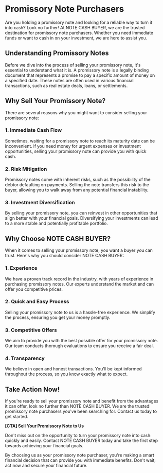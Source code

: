 # Promissory Note Purchasers

Are you holding a promissory note and looking for a reliable way to turn it into cash? Look no further! At NOTE CASH BUYER, we are the trusted destination for promissory note purchasers. Whether you need immediate funds or want to cash in on your investment, we are here to assist you.

## Understanding Promissory Notes

Before we dive into the process of selling your promissory note, it's essential to understand what it is. A promissory note is a legally binding document that represents a promise to pay a specific amount of money on a specified date. These notes are often used in various financial transactions, such as real estate deals, loans, or settlements.

## Why Sell Your Promissory Note?

There are several reasons why you might want to consider selling your promissory note:

### 1. Immediate Cash Flow

Sometimes, waiting for a promissory note to reach its maturity date can be inconvenient. If you need money for urgent expenses or investment opportunities, selling your promissory note can provide you with quick cash.

### 2. Risk Mitigation

Promissory notes come with inherent risks, such as the possibility of the debtor defaulting on payments. Selling the note transfers this risk to the buyer, allowing you to walk away from any potential financial instability.

### 3. Investment Diversification

By selling your promissory note, you can reinvest in other opportunities that align better with your financial goals. Diversifying your investments can lead to a more stable and potentially profitable portfolio.

## Why Choose NOTE CASH BUYER?

When it comes to selling your promissory note, you want a buyer you can trust. Here's why you should consider NOTE CASH BUYER:

### 1. Experience

We have a proven track record in the industry, with years of experience in purchasing promissory notes. Our experts understand the market and can offer you competitive prices.

### 2. Quick and Easy Process

Selling your promissory note to us is a hassle-free experience. We simplify the process, ensuring you get your money promptly.

### 3. Competitive Offers

We aim to provide you with the best possible offer for your promissory note. Our team conducts thorough evaluations to ensure you receive a fair deal.

### 4. Transparency

We believe in open and honest transactions. You'll be kept informed throughout the process, so you know exactly what to expect.

## Take Action Now!

If you're ready to sell your promissory note and benefit from the advantages it can offer, look no further than NOTE CASH BUYER. We are the trusted promissory note purchasers you've been searching for. Contact us today to get started.

**[CTA] Sell Your Promissory Note to Us**

Don't miss out on the opportunity to turn your promissory note into cash quickly and easily. Contact NOTE CASH BUYER today and take the first step towards achieving your financial goals.

By choosing us as your promissory note purchaser, you're making a smart financial decision that can provide you with immediate benefits. Don't wait; act now and secure your financial future.